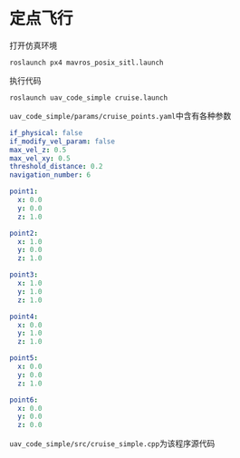 # 定点飞行

打开仿真环境

```
roslaunch px4 mavros_posix_sitl.launch
```

执行代码

```
roslaunch uav_code_simple cruise.launch
```

`uav_code_simple/params/cruise_points.yaml`中含有各种参数

```yaml
if_physical: false
if_modify_vel_param: false
max_vel_z: 0.5
max_vel_xy: 0.5
threshold_distance: 0.2
navigation_number: 6

point1:
  x: 0.0
  y: 0.0
  z: 1.0

point2:
  x: 1.0
  y: 0.0
  z: 1.0

point3:
  x: 1.0
  y: 1.0
  z: 1.0

point4:
  x: 0.0
  y: 1.0
  z: 1.0

point5:
  x: 0.0
  y: 0.0
  z: 1.0

point6:
  x: 0.0
  y: 0.0
  z: 0.0
```

`uav_code_simple/src/cruise_simple.cpp`为该程序源代码
